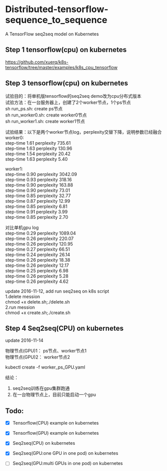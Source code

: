 # Distributed-tensorflow-sequence_to_sequence
A TensorFlow seq2seq model on Kubernetes

## Step 1 tensorflow(cpu) on kubernetes
https://github.com/xuerq/k8s-tensorflow/tree/master/examples/k8s_cpu_tensorflow

## Step 3 tensorflow(cpu) on kubernetes
试验目的：将单机版tensorflow的seq2seq demo改为cpu分布式版本<br>
试验方法：在一台服务器上，创建了2个worker节点，1个ps节点<br>
   sh run_ps.sh: create ps节点<br>
   sh run_worker0.sh: create worker0节点<br>
   sh run_worker1.sh: create worker1节点<br>

试验结果：以下是两个worker节点log，perplexity交替下降，说明参数已经融合<br>
worker0:<br>
step-time 1.61 perplexity 735.61<br>
step-time 1.63 perplexity 130.96<br>
step-time 1.54 perplexity 20.42<br>
step-time 1.63 perplexity 5.40<br>

worker1:<br>
step-time 0.90 perplexity 3042.09<br>
step-time 0.93 perplexity 318.16<br>
step-time 0.90 perplexity 163.88<br>
step-time 0.90 perplexity 73.01<br>
step-time 0.85 perplexity 32.77<br>
step-time 0.87 perplexity 12.99<br>
step-time 0.85 perplexity 6.81<br>
step-time 0.91 perplexity 3.99<br>
step-time 0.85 perplexity 2.70<br>

对比单机gpu log<br>
step-time 0.29 perplexity 1089.04<br>
step-time 0.26 perplexity 220.07<br>
step-time 0.26 perplexity 120.95<br>
step-time 0.27 perplexity 66.51<br>
step-time 0.24 perplexity 26.14<br>
step-time 0.26 perplexity 18.38<br>
step-time 0.26 perplexity 12.17<br>
step-time 0.25 perplexity 6.98<br>
step-time 0.26 perplexity 5.28<br>
step-time 0.26 perplexity 4.62<br>

update 2016-11-12, add run seq2seq on k8s script<br>
1.delete mession<br>
  chmod +x delete.sh;./delete.sh<br>
2.run mession<br>
  chmod +x create.sh;./create.sh<br>

## Step 4 Seq2seq(CPU) on kubernetes
update 2016-11-14<br>

物理节点(GPU)1： ps节点、worker节点1<br>
物理节点(GPU)2： worker节点2<br>

kubectl create -f worker_ps_GPU.yaml<br>

结论：<br>
1. seq2seq训练在gpu集群跑通<br>
2. 在一台物理节点上，目前只能启动一个gpu<br>

## Todo:
- [x] Tensorflow(CPU) example on kubernetes
- [x] Tensorflow(GPU) example on kubernetes
- [x] Seq2seq(CPU) on kubernetes
- [x] Seq2seq(GPU:one GPU in one pod) on kubernetes
- [ ] Seq2seq(GPU:multi GPUs in one pod) on kubernetes

